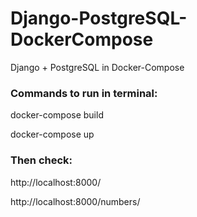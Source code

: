 # Django-PostgreSQL-DockerCompose
Django + PostgreSQL in Docker-Compose

### Commands to run in terminal:
docker-compose build

docker-compose up

### Then check:
http://localhost:8000/

http://localhost:8000/numbers/
